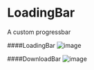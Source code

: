 # LoadingBar
A custom progressbar

####LoadingBar
![image](https://raw.githubusercontent.com/cnj92/LoadingBar/master/preview/loading.gif)

####DownloadBar
![image](https://raw.githubusercontent.com/cnj92/LoadingBar/master/preview/down.gif)